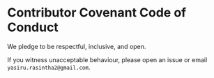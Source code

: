# Contributor Covenant Code of Conduct

We pledge to be respectful, inclusive, and open.

If you witness unacceptable behaviour, please open an issue or email `yasiru.rasintha2@gmail.com`. 